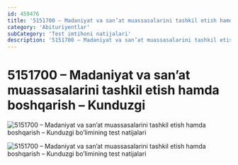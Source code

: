 ```yaml
---
id: 459476
title: '5151700 – Madaniyat va san’at muassasalarini tashkil etish hamda boshqarish – Kunduzgi'
category: 'Abituriyentlar'
subCategory: 'Test imtihoni natijalari'
description: '5151700 – Madaniyat va san’at muassasalarini tashkil etish hamda boshqarish – Kunduzgi bo’limining test natijalari'
---
```


# 5151700 – Madaniyat va san’at muassasalarini tashkil etish hamda boshqarish – Kunduzgi

![5151700 – Madaniyat va san’at muassasalarini tashkil etish hamda boshqarish – Kunduzgi bo’limining test natijalari](/page/459476/photo_2020-10-04_10-10-59-724x1024.jpg)

![5151700 – Madaniyat va san’at muassasalarini tashkil etish hamda boshqarish – Kunduzgi bo’limining test natijalari](/page/459476/photo_2020-10-04_10-11-01-724x1024.jpg)
